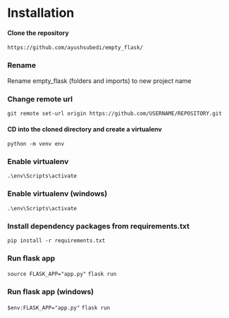 # Installation

#### Clone the repository

`https://github.com/ayushsubedi/empty_flask/`

### Rename

Rename empty_flask (folders and imports) to new project name

### Change remote url 

`git remote set-url origin https://github.com/USERNAME/REPOSITORY.git`


#### CD into the cloned directory and create a virtualenv

`python -m venv env`


### Enable virtualenv

`.\env\Scripts\activate`


### Enable virtualenv (windows)

`.\env\Scripts\activate`

### Install dependency packages from requirements.txt

`pip install -r requirements.txt`

### Run flask app
`source FLASK_APP="app.py"`
`flask run`

### Run flask app (windows)
`$env:FLASK_APP="app.py"`
`flask run`
